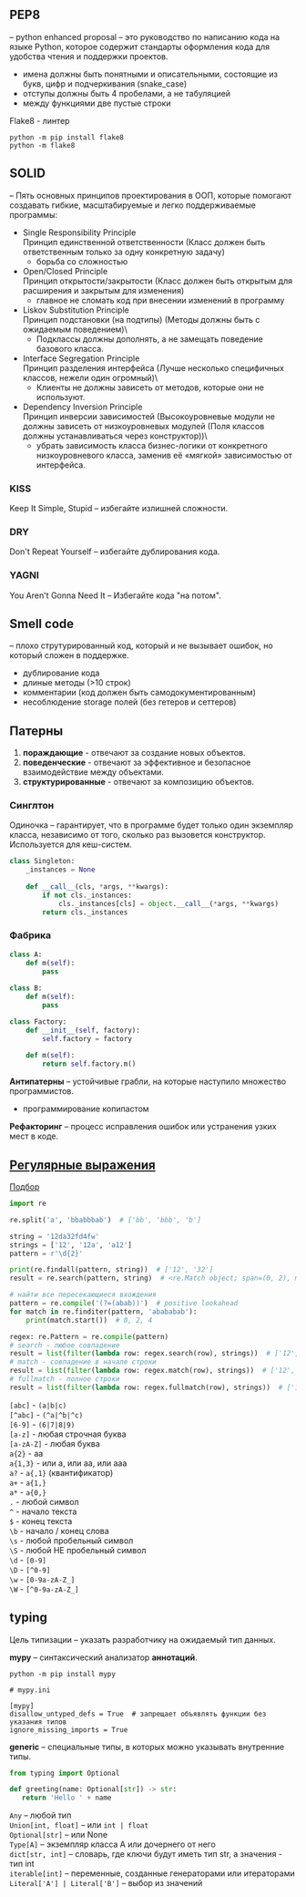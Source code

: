 ## PEP8

– python enhanced proposal – это руководство по написанию кода на языке Python,
которое содержит стандарты оформления кода для удобства чтения и поддержки проектов.

* имена должны быть понятными и описательными, состоящие из букв, цифр и подчеркивания (snake_case)
* отступы должны быть 4 пробелами, а не табуляцией
* между функциями две пустые строки

Flake8 - линтер

```shell
python -m pip install flake8
python -m flake8
```

## SOLID

– Пять основных принципов проектирования в ООП, которые помогают создавать гибкие, масштабируемые и легко поддерживаемые программы:

* Single Responsibility Principle \
    Принцип единственной ответственности (Класс должен быть ответственным только за одну конкретную задачу)
    - борьба со сложностью
* Open/Closed Principle \
    Принцип открытости/закрытости (Класс должен быть открытым для расширения и закрытым для изменения)
    - главное не сломать код при внесении изменений в программу
* Liskov Substitution Principle \
    Принцип подстановки (на подтипы) (Методы должны быть с ожидаемым поведением)\
    - Подклассы должны дополнять, а не замещать поведение базового класса.
* Interface Segregation Principle \
    Принцип разделения интерфейса (Лучше несколько специфичных классов, нежели один огромный)\
    - Клиенты не должны зависеть от методов, которые они не используют.
* Dependency Inversion Principle \
    Принцип инверсии зависимостей (Высокоуровневые модули не должны зависеть от низкоуровневых модулей (Поля классов должны устанавливаться через конструктор))\
    - убрать зависимость класса бизнес-логики от конкретного низкоуровневого класса, заменив её «мягкой» зависимостью от интерфейса.

### KISS

Keep It Simple, Stupid – избегайте излишней сложности.

### DRY

Don't Repeat Yourself –  избегайте дублирования кода.

### YAGNI

You Aren't Gonna Need It – Избегайте кода "на потом".


## Smell code

– плохо струтурированный код, который и не вызывает ошибок, но который сложен в поддержке.

* дублирование кода
* длиные методы (>10 строк)
* комментарии (код должен быть самодокументированным)
* несоблюдение storage полей (без гетеров и сеттеров)

## Патерны

1. **пораждающие** - отвечают за создание новых объектов.
2. **поведенческие** - отвечают за эффективное и безопасное взаимодействие между объектами.
3. **структурированные** - отвечают за композицию объектов.

### Синглтон

Одиночка – гарантирует, что в программе будет только один экземпляр класса, независимо от того, сколько раз вызовется конструктор.\
Используется для кеш-систем.

```python
class Singleton:
    _instances = None
    
    def __call__(cls, *args, **kwargs):
        if not cls._instances:
            cls._instances[cls] = object.__call__(*args, **kwargs)
        return cls._instances
```

### Фабрика

```python
class A:
    def m(self):
        pass
        
class B:
    def m(self):
        pass

class Factory:
    def __init__(self, factory):
        self.factory = factory
    
    def m(self):
        return self.factory.m()
```

**Антипатерны** – устойчивые грабли, на которые наступило множество программистов.

* программирование копипастом

**Рефакторинг** – процесс исправления ошибок или устранения узких мест в коде.


## [Регулярные выражения](https://cheatography.com/davechild/cheat-sheets/regular-expressions/)

[Подбор](https://regex101.com/)

```python
import re

re.split('a', 'bbabbbab')  # ['bb', 'bbb', 'b']

string = '12da32fd4fw'
strings = ['12', '12a', 'a12']
pattern = r'\d{2}'

print(re.findall(pattern, string))  # ['12', '32']
result = re.search(pattern, string)  # <re.Match object; span=(0, 2), match='12'> 

# найти все пересекающиеся вхождения
pattern = re.compile('(?=(abab))')  # positive lookahead 
for match in re.finditer(pattern, 'abababab'):
    print(match.start())  # 0, 2, 4

regex: re.Pattern = re.compile(pattern)
# search - любое совпадение
result = list(filter(lambda row: regex.search(row), strings))  # ['12', '12a', 'a12']
# match - совпадение в начале строки
result = list(filter(lambda row: regex.match(row), strings))  # ['12', '12a']
# fullmatch - полное строки
result = list(filter(lambda row: regex.fullmatch(row), strings))  # ['12']
```

`[abc]` - `(a|b|c)`\
`[^abc]` - `(^a|^b|^c)`\
`[6-9]` - `(6|7|8|9)`\
`[a-z]` - любая строчная буква\
`[a-zA-Z]` - любая буква\
`a{2}` - aa\
`a{1,3}` - или a, или aa, или aaa\
`a?` - `a{,1}` (квантификатор)\
`a+` - `a{1,}`\
`a*` - `a{0,}`\
`.` - любой символ\
`^` - начало текста\
`$` - конец текста\
`\b` - начало / конец слова\
`\s` - любой пробельный символ\
`\S` - любой НЕ пробельный символ\
`\d` - `[0-9]`\
`\D` - `[^0-9]`\
`\w` - `[0-9a-zA-Z_]`\
`\W` - `[^0-9a-zA-Z_]`


## typing

Цель типизации – указать разработчику на ожидаемый тип данных.

**mypy** – синтаксический анализатор **аннотаций**.

```shell
python -m pip install mypy
```

```
# mypy.ini

[mypy]
disallow_untyped_defs = True  # запрещает объявлять функции без указания типов
ignore_missing_imports = True
```

**generic** – специальные типы, в которых можно указывать внутренние типы.

```python
from typing import Optional

def greeting(name: Optional[str]) -> str:
   return 'Hello ' + name
```

`Any` – любой тип\
`Union[int, float]` – или `int | float`\
`Optional[str]` – или None\
`Type[A]` – экземпляр класса A или дочернего от него\
`dict[str, int]` – словарь, где ключи будут иметь тип str, а значения - тип int\
`iterable[int]` – переменные, созданные генераторами или итераторами\
`Literal['A'] | Literal['B']` – выбор из значений
